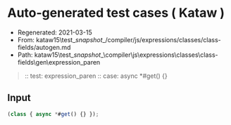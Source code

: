 # Auto-generated test cases ( Kataw )
- Regenerated: 2021-03-15
- From: kataw15\test\__snapshot__/compiler/js/expressions/classes/class-fields/autogen.md
- Path: kataw15\test\__snapshot__\compiler\js\expressions\classes\class-fields\gen\expression_paren
> :: test: expression_paren
> :: case: async *#get() {}
## Input

`````js
(class { async *#get() {} });
`````
